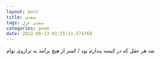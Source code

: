 ```yaml
---
layout: post
title: سعدی
tags: سعدی غزل
categories: poem
date: 2022-06-13 01:55:11.574769
---
```


نقد هر عقل که در کیسه پندارم بود / کمتر از هیچ برآمد به ترازوی توام